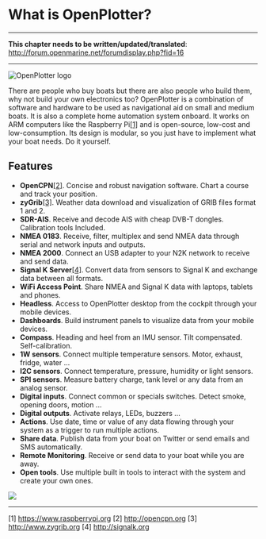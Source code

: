 # What is OpenPlotter?
---

**This chapter needs to be written/updated/translated**: http://forum.openmarine.net/forumdisplay.php?fid=16

---

![OpenPlotter logo](../en/openplotter500x300.png)

There are people who buy boats but there are also people who build them, why not build your own electronics too? OpenPlotter is a combination of software and hardware to be used as navigational aid on small and medium boats. It is also a complete home automation system onboard. It works on ARM computers like the Raspberry Pi[[1]](https://www.raspberrypi.org) and is open-source, low-cost and low-consumption. Its design is modular, so you just have to implement what your boat needs. Do it yourself.

## Features

* **OpenCPN**[[2]](http://opencpn.org). Concise and robust navigation software. Chart a course and track your position.
* **zyGrib**[[3]](http://www.zygrib.org). Weather data download and visualization of GRIB files format 1 and 2.
* **SDR-AIS**. Receive and decode AIS with cheap DVB-T dongles. Calibration tools Included.
* **NMEA 0183**. Receive, filter, multiplex and send NMEA data through serial and network inputs and outputs.
* **NMEA 2000**. Connect an USB adapter to your N2K network to receive and send data.
* **Signal K Server**[[4]](http://signalk.org). Convert data from sensors to Signal K and exchange data between all formats.
* **WiFi Access Point**. Share NMEA and Signal K data with laptops, tablets and phones.
* **Headless**. Access to OpenPlotter desktop from the cockpit through your mobile devices.
* **Dashboards**. Build instrument panels to visualize data from your mobile devices.
* **Compass**. Heading and heel from an IMU sensor. Tilt compensated. Self-calibration.
* **1W sensors**. Connect multiple temperature sensors. Motor, exhaust, fridge, water ...
* **I2C sensors**. Connect temperature, pressure, humidity or light sensors.
* **SPI sensors**. Measure battery charge, tank level or any data from an analog sensor.
* **Digital inputs**. Connect common or specials switches. Detect smoke, opening doors, motion ...
* **Digital outputs**. Activate relays, LEDs, buzzers ...
* **Actions**. Use date, time or value of any data flowing through your system as a trigger to run multiple actions.
* **Share data**. Publish data from your boat on Twitter or send emails and SMS automatically.
* **Remote Monitoring**. Receive or send data to your boat while you are away.
* **Open tools**. Use multiple built in tools to interact with the system and create your own ones.

![](../en/openplotter.jpg)

---
[1] https://www.raspberrypi.org [2] http://opencpn.org [3] http://www.zygrib.org [4] http://signalk.org
